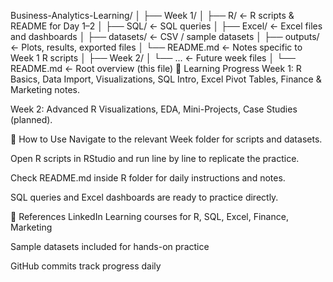 Business-Analytics-Learning/
│
├── Week 1/
│   ├── R/           ← R scripts & README for Day 1–2
│   ├── SQL/         ← SQL queries
│   ├── Excel/       ← Excel files and dashboards
│   ├── datasets/    ← CSV / sample datasets
│   ├── outputs/     ← Plots, results, exported files
│   └── README.md    ← Notes specific to Week 1 R scripts
│
├── Week 2/
│   └── ...          ← Future week files
│
└── README.md         ← Root overview (this file)
📅 Learning Progress
Week 1: R Basics, Data Import, Visualizations, SQL Intro, Excel Pivot Tables, Finance & Marketing notes.

Week 2: Advanced R Visualizations, EDA, Mini-Projects, Case Studies (planned).

📂 How to Use
Navigate to the relevant Week folder for scripts and datasets.

Open R scripts in RStudio and run line by line to replicate the practice.

Check README.md inside R folder for daily instructions and notes.

SQL queries and Excel dashboards are ready to practice directly.

🔗 References
LinkedIn Learning courses for R, SQL, Excel, Finance, Marketing

Sample datasets included for hands-on practice

GitHub commits track progress daily

